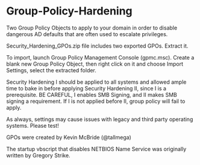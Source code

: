 # Group-Policy-Hardening
Two Group Policy Objects to apply to your domain in order to disable dangerous AD defaults that are often used to escalate privileges.

Security_Hardening_GPOs.zip file includes two exported GPOs. Extract it.

To import, launch Group Policy Management Console (gpmc.msc).  Create a blank new Group Policy Object, then right click on it and choose Import Settings, select the extracted folder.
  
Security Hardening I should be applied to all systems and allowed ample time to bake in before applying Security Hardening II, since I is a prerequisite.  BE CAREFUL, I enables SMB Signing, and II makes SMB signing a requirement.  If I is not applied before II, group policy will fail to apply.

As always, settings may cause issues with legacy and third party operating systems.  Please test!

GPOs were created by Kevin McBride (@tallmega)

The startup vbscript that disables NETBIOS Name Service was originally written by Gregory Strike.
